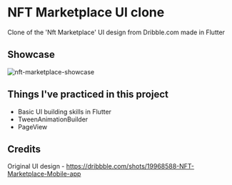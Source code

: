 # NFT Marketplace UI clone

Clone of the 'Nft Marketplace' UI design from Dribble.com made in Flutter

## Showcase
![nft-marketplace-showcase](https://user-images.githubusercontent.com/63061418/204104433-c19eed71-3d5e-429d-8225-241353648522.gif)

## Things I've practiced in this project
* Basic UI building skills in Flutter
* TweenAnimationBuilder
* PageView

## Credits
Original UI design - https://dribbble.com/shots/19968588-NFT-Marketplace-Mobile-app
